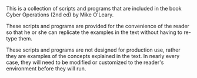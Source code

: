 This is a collection of scripts and programs that are included in the book
Cyber Operations (2nd ed) by Mike O'Leary.

These scripts and programs are provided for the convenience of the reader so that
he or she can replicate the examples in the text without having to re-type them. 

These scripts and programs are not designed for production use, rather they are
examples of the concepts explained in the text. In nearly every case, they will need
to be modified or customized to the reader's environment before they will run.